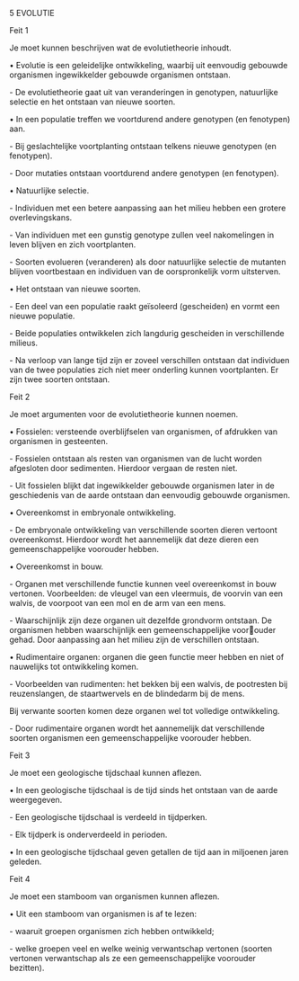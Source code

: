 ﻿5 EVOLUTIE

Feit 1   

Je moet kunnen beschrijven wat de evolutietheorie inhoudt.

• Evolutie is een geleidelijke ontwikkeling, waarbij uit eenvoudig gebouwde organismen ingewikkelder gebouwde organismen ontstaan.

\- De evolutietheorie gaat uit van veranderingen in genotypen, natuurlijke selectie en het ontstaan van nieuwe soorten.

• In een populatie treffen we voortdurend andere genotypen (en fenotypen) aan.

\- Bij geslachtelijke voortplanting ontstaan telkens nieuwe genotypen (en fenotypen).

\- Door mutaties ontstaan voortdurend andere genotypen (en fenotypen).

• Natuurlijke selectie.

\- Individuen met een betere aanpassing aan het milieu hebben een grotere overlevingskans.

\- Van individuen met een gunstig genotype zullen veel nakomelingen in leven blijven en zich voortplanten.

\- Soorten evolueren (veranderen) als door natuurlijke selectie de mutanten blijven voortbestaan en individuen van de oorspronkelijk vorm uitsterven.

• Het ontstaan van nieuwe soorten.

\- Een deel van een populatie raakt geïsoleerd (gescheiden) en vormt een nieuwe populatie.

\- Beide populaties ontwikkelen zich langdurig gescheiden in verschillende milieus.

\- Na verloop van lange tijd zijn er zoveel verschillen ontstaan dat individuen van de twee populaties zich niet meer onderling kunnen voortplanten. Er zijn twee soorten ontstaan.

Feit 2  

Je moet argumenten voor de evolutietheorie kunnen noemen.

• Fossielen: versteende overblijfselen van organismen, of afdrukken van organismen in gesteenten.

\- Fossielen ontstaan als resten van organismen van de lucht worden afgesloten door sedimenten. Hierdoor vergaan de resten niet.

\- Uit fossielen blijkt dat ingewikkelder gebouwde organismen later in de geschiedenis van de aarde ontstaan dan eenvoudig gebouwde organismen.

• Overeenkomst in embryonale ontwikkeling.

\- De embryonale ontwikkeling van verschillende soorten dieren vertoont overeenkomst. Hierdoor wordt het aannemelijk dat deze dieren een gemeenschappelijke voorouder hebben.

• Overeenkomst in bouw.

\- Organen met verschillende functie kunnen veel overeenkomst in bouw vertonen. Voorbeelden: de vleugel van een vleermuis, de voorvin van een walvis, de voorpoot van een mol en de arm van een mens.

\- Waarschijnlijk zijn deze organen uit dezelfde grondvorm ontstaan. De organismen hebben waarschijnlijk een gemeenschappelijke voorouder gehad. Door aanpassing aan het milieu zijn de verschillen ontstaan.

• Rudimentaire organen: organen die geen functie meer hebben en niet of nauwelijks tot ontwikkeling komen.

\- Voorbeelden van rudimenten: het bekken bij een walvis, de pootresten bij reuzenslangen, de staartwervels en de blindedarm bij de mens.

Bij verwante soorten komen deze organen wel tot volledige ontwikkeling.

\- Door rudimentaire organen wordt het aannemelijk dat verschillende soorten organismen een gemeenschappelijke voorouder hebben.

Feit 3  

Je moet een geologische tijdschaal kunnen aflezen.

• In een geologische tijdschaal is de tijd sinds het ontstaan van de aarde weergegeven.

\- Een geologische tijdschaal is verdeeld in tijdperken.

\- Elk tijdperk is onderverdeeld in perioden.

• In een geologische tijdschaal geven getallen de tijd aan in miljoenen jaren geleden.

Feit 4  

Je moet een stamboom van organismen kunnen aflezen.

• Uit een stamboom van organismen is af te lezen:

\- waaruit groepen organismen zich hebben ontwikkeld;

\- welke groepen veel en welke weinig verwantschap vertonen (soorten vertonen verwantschap als ze een gemeenschappelijke voorouder bezitten).
